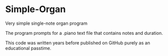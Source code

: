 # Simple-Organ
Very simple single-note organ program

The program prompts for a .piano text file that contains notes and duration.

This code was written years before published on GitHub purely as an educational passtime.
